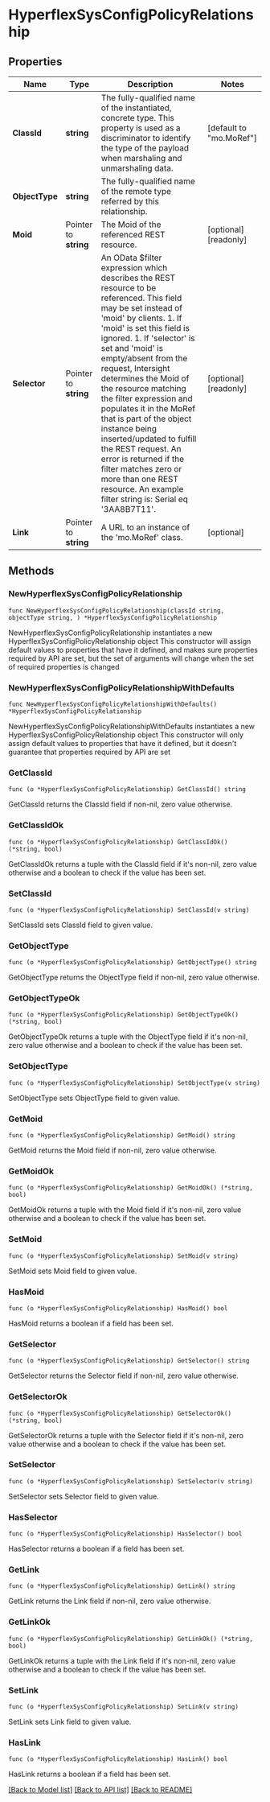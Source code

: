 # HyperflexSysConfigPolicyRelationship

## Properties

Name | Type | Description | Notes
------------ | ------------- | ------------- | -------------
**ClassId** | **string** | The fully-qualified name of the instantiated, concrete type. This property is used as a discriminator to identify the type of the payload when marshaling and unmarshaling data. | [default to "mo.MoRef"]
**ObjectType** | **string** | The fully-qualified name of the remote type referred by this relationship. | 
**Moid** | Pointer to **string** | The Moid of the referenced REST resource. | [optional] [readonly] 
**Selector** | Pointer to **string** | An OData $filter expression which describes the REST resource to be referenced. This field may be set instead of &#39;moid&#39; by clients. 1. If &#39;moid&#39; is set this field is ignored. 1. If &#39;selector&#39; is set and &#39;moid&#39; is empty/absent from the request, Intersight determines the Moid of the resource matching the filter expression and populates it in the MoRef that is part of the object instance being inserted/updated to fulfill the REST request. An error is returned if the filter matches zero or more than one REST resource. An example filter string is: Serial eq &#39;3AA8B7T11&#39;. | [optional] [readonly] 
**Link** | Pointer to **string** | A URL to an instance of the &#39;mo.MoRef&#39; class. | [optional] 

## Methods

### NewHyperflexSysConfigPolicyRelationship

`func NewHyperflexSysConfigPolicyRelationship(classId string, objectType string, ) *HyperflexSysConfigPolicyRelationship`

NewHyperflexSysConfigPolicyRelationship instantiates a new HyperflexSysConfigPolicyRelationship object
This constructor will assign default values to properties that have it defined,
and makes sure properties required by API are set, but the set of arguments
will change when the set of required properties is changed

### NewHyperflexSysConfigPolicyRelationshipWithDefaults

`func NewHyperflexSysConfigPolicyRelationshipWithDefaults() *HyperflexSysConfigPolicyRelationship`

NewHyperflexSysConfigPolicyRelationshipWithDefaults instantiates a new HyperflexSysConfigPolicyRelationship object
This constructor will only assign default values to properties that have it defined,
but it doesn't guarantee that properties required by API are set

### GetClassId

`func (o *HyperflexSysConfigPolicyRelationship) GetClassId() string`

GetClassId returns the ClassId field if non-nil, zero value otherwise.

### GetClassIdOk

`func (o *HyperflexSysConfigPolicyRelationship) GetClassIdOk() (*string, bool)`

GetClassIdOk returns a tuple with the ClassId field if it's non-nil, zero value otherwise
and a boolean to check if the value has been set.

### SetClassId

`func (o *HyperflexSysConfigPolicyRelationship) SetClassId(v string)`

SetClassId sets ClassId field to given value.


### GetObjectType

`func (o *HyperflexSysConfigPolicyRelationship) GetObjectType() string`

GetObjectType returns the ObjectType field if non-nil, zero value otherwise.

### GetObjectTypeOk

`func (o *HyperflexSysConfigPolicyRelationship) GetObjectTypeOk() (*string, bool)`

GetObjectTypeOk returns a tuple with the ObjectType field if it's non-nil, zero value otherwise
and a boolean to check if the value has been set.

### SetObjectType

`func (o *HyperflexSysConfigPolicyRelationship) SetObjectType(v string)`

SetObjectType sets ObjectType field to given value.


### GetMoid

`func (o *HyperflexSysConfigPolicyRelationship) GetMoid() string`

GetMoid returns the Moid field if non-nil, zero value otherwise.

### GetMoidOk

`func (o *HyperflexSysConfigPolicyRelationship) GetMoidOk() (*string, bool)`

GetMoidOk returns a tuple with the Moid field if it's non-nil, zero value otherwise
and a boolean to check if the value has been set.

### SetMoid

`func (o *HyperflexSysConfigPolicyRelationship) SetMoid(v string)`

SetMoid sets Moid field to given value.

### HasMoid

`func (o *HyperflexSysConfigPolicyRelationship) HasMoid() bool`

HasMoid returns a boolean if a field has been set.

### GetSelector

`func (o *HyperflexSysConfigPolicyRelationship) GetSelector() string`

GetSelector returns the Selector field if non-nil, zero value otherwise.

### GetSelectorOk

`func (o *HyperflexSysConfigPolicyRelationship) GetSelectorOk() (*string, bool)`

GetSelectorOk returns a tuple with the Selector field if it's non-nil, zero value otherwise
and a boolean to check if the value has been set.

### SetSelector

`func (o *HyperflexSysConfigPolicyRelationship) SetSelector(v string)`

SetSelector sets Selector field to given value.

### HasSelector

`func (o *HyperflexSysConfigPolicyRelationship) HasSelector() bool`

HasSelector returns a boolean if a field has been set.

### GetLink

`func (o *HyperflexSysConfigPolicyRelationship) GetLink() string`

GetLink returns the Link field if non-nil, zero value otherwise.

### GetLinkOk

`func (o *HyperflexSysConfigPolicyRelationship) GetLinkOk() (*string, bool)`

GetLinkOk returns a tuple with the Link field if it's non-nil, zero value otherwise
and a boolean to check if the value has been set.

### SetLink

`func (o *HyperflexSysConfigPolicyRelationship) SetLink(v string)`

SetLink sets Link field to given value.

### HasLink

`func (o *HyperflexSysConfigPolicyRelationship) HasLink() bool`

HasLink returns a boolean if a field has been set.


[[Back to Model list]](../README.md#documentation-for-models) [[Back to API list]](../README.md#documentation-for-api-endpoints) [[Back to README]](../README.md)



